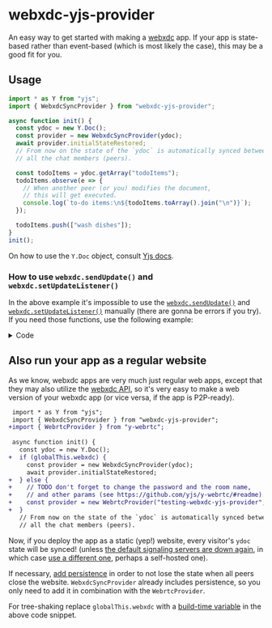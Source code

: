 # webxdc-yjs-provider

An easy way to get started with making a [webxdc](https://webxdc.org) app.
If your app is state-based rather than event-based (which is most likely the case), this may be a good fit for you.

## Usage

```javascript
import * as Y from "yjs";
import { WebxdcSyncProvider } from "webxdc-yjs-provider";

async function init() {
  const ydoc = new Y.Doc();
  const provider = new WebxdcSyncProvider(ydoc);
  await provider.initialStateRestored;
  // From now on the state of the `ydoc` is automatically synced between
  // all the chat members (peers).

  const todoItems = ydoc.getArray("todoItems");
  todoItems.observe(e => {
    // When another peer (or you) modifies the document,
    // this will get executed.
    console.log(`to-do items:\n${todoItems.toArray().join("\n")}`);
  });

  todoItems.push(["wash dishes"]);
}
init();
```

On how to use the `Y.Doc` object, consult [Yjs docs](https://github.com/yjs/yjs/#api).

### How to use `webxdc.sendUpdate()` and `webxdc.setUpdateListener()`

In the above example it's impossible to use the [`webxdc.sendUpdate()`](https://docs.webxdc.org/spec.html#sendupdate) and [`webxdc.setUpdateListener()`](https://docs.webxdc.org/spec.html#setupdatelistener) manually (there are gonna be errors if you try).
If you need those functions, use the following example:

<details><summary>Code</summary>

```javascript
import * as Y from "yjs";
import { serializeUpdate, deserializeUpdate } from "webxdc-yjs-provider";
// Note the different file.
import { WebxdcSyncProvider } from "webxdc-yjs-provider/WebxdcSyncProviderGeneric";

const ydoc = new Y.Doc();
const provider = new WebxdcSyncProvider(
  ydoc,
  serializeUpdate,
  deserializeUpdate,
  (outgoingSerializedYjsUpdate) => {
    webxdc.sendUpdate({
      payload: {
        serializedYjsUpdate: outgoingSerializedYjsUpdate,
        myPayload: undefined,
      },
    }, "Document changed");
  },
);
const initialStateRestored = webxdc.setUpdateListener(update => {
  if (update.payload?.serializedYjsUpdate) {
    provider.onIncomingYjsUpdate(update.payload.serializedYjsUpdate);
  }
  if (update.payload?.myPayload) {
    // handleMyPayload(update.payload.myPayload);
  }
});
// Reassign this in order to not send each update immediately
// provider.onNeedToSendLocalUpdates = () => {};
// sendButton.addEventListener("click", () => {
//   provider.sendUnsentLocalUpdates();
// });

// ...
webxdc.sendUpdate({
  payload: {
    serializedYjsUpdate: undefined,
    myPayload: "some data",
  },
  info: "some info",
  summary: "some summary",
  document: "some document name",
}, "My update");
```

</details>

## Also run your app as a regular website

As we know, webxdc apps are very much just regular web apps, except that they may also utilize the [webxdc API](https://docs.webxdc.org/spec.html#webxdc-api), so it's very easy to make a web version of your webxdc app (or vice versa, if the app is P2P-ready).

<!-- For reference, here's the first ever (I think) interoperable (web and webxdc) app:
https://support.delta.chat/t/porting-vikunja-todo-list-manager-to-webxdc/2471/6?u=wofwca
It does the same thing as below. -->

```diff javascript
 import * as Y from "yjs";
 import { WebxdcSyncProvider } from "webxdc-yjs-provider";
+import { WebrtcProvider } from "y-webrtc";
 
 async function init() {
   const ydoc = new Y.Doc();
+  if (globalThis.webxdc) {
     const provider = new WebxdcSyncProvider(ydoc);
     await provider.initialStateRestored;
+  } else {
+    // TODO don't forget to change the password and the room name,
+    // and other params (see https://github.com/yjs/y-webrtc/#readme).
+    const provider = new WebrtcProvider("testing-webxdc-yjs-provider", ydoc);
+  }
   // From now on the state of the `ydoc` is automatically synced between
   // all the chat members (peers).
```

Now, if you deploy the app as a static (yep!) website, every visitor's `ydoc` state will be synced! (unless [the default signaling servers are down again](https://github.com/yjs/y-webrtc/issues/43), in which case [use a different one](https://github.com/yjs/y-webrtc#signaling), perhaps a self-hosted one).

If necessary, [add persistence](https://github.com/yjs/yjs#example-using-and-combining-providers) in order to not lose the state when all peers close the website. `WebxdcSyncProvider` already includes persistence, so you only need to add it in combination with the `WebrtcProvider`.

For tree-shaking replace `globalThis.webxdc` with a [build-time variable](https://webpack.js.org/plugins/define-plugin/) in the above code snippet.
